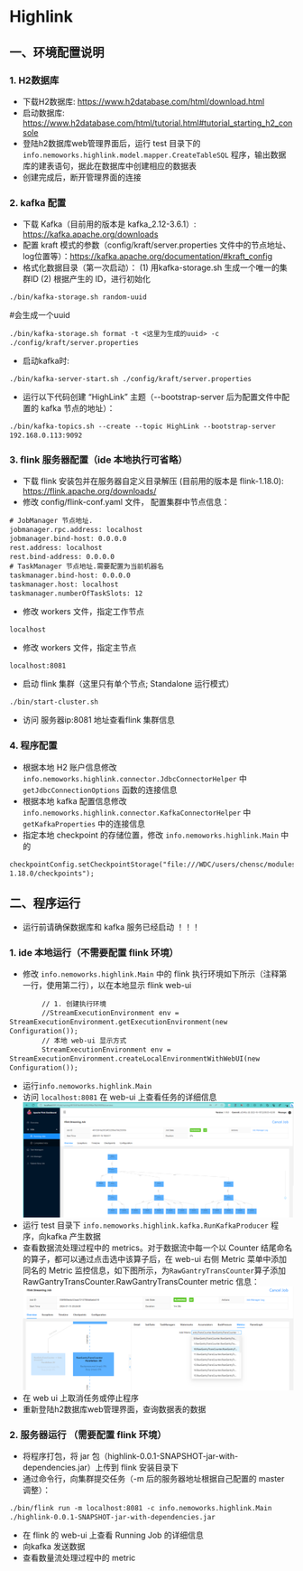 # Highlink

## 一、环境配置说明

### 1. H2数据库

- 下载H2数据库: https://www.h2database.com/html/download.html 
- 启动数据库: https://www.h2database.com/html/tutorial.html#tutorial_starting_h2_console
- 登陆h2数据库web管理界面后，运行 test 目录下的 `info.nemoworks.highlink.model.mapper.CreateTableSQL` 程序，输出数据库的建表语句，据此在数据库中创建相应的数据表
- 创建完成后，断开管理界面的连接

### 2. kafka 配置
- 下载 Kafka（目前用的版本是 kafka_2.12-3.6.1）: https://kafka.apache.org/downloads
- 配置 kraft 模式的参数（config/kraft/server.properties 文件中的节点地址、log位置等）：https://kafka.apache.org/documentation/#kraft_config
- 格式化数据目录（第一次启动）： (1) 用kafka-storage.sh 生成一个唯一的集群ID (2) 根据产生的 ID，进行初始化
```
./bin/kafka-storage.sh random-uuid
```
 #会生成一个uuid
```
./bin/kafka-storage.sh format -t <这里为生成的uuid> -c ./config/kraft/server.properties
```
- 启动kafka时: 
```
./bin/kafka-server-start.sh ./config/kraft/server.properties
```
- 运行以下代码创建 “HighLink” 主题（--bootstrap-server 后为配置文件中配置的 kafka 节点的地址）：
```
./bin/kafka-topics.sh --create --topic HighLink --bootstrap-server 192.168.0.113:9092 
```

### 3. flink 服务器配置（ide 本地执行可省略）
- 下载 flink 安装包并在服务器自定义目录解压 (目前用的版本是 flink-1.18.0): https://flink.apache.org/downloads/
- 修改 config/flink-conf.yaml 文件， 配置集群中节点信息：
```
# JobManager 节点地址.
jobmanager.rpc.address: localhost
jobmanager.bind-host: 0.0.0.0
rest.address: localhost
rest.bind-address: 0.0.0.0
# TaskManager 节点地址.需要配置为当前机器名
taskmanager.bind-host: 0.0.0.0
taskmanager.host: localhost
taskmanager.numberOfTaskSlots: 12
```
- 修改 workers 文件，指定工作节点
```agsl
localhost
```
- 修改 workers 文件，指定主节点
```agsl
localhost:8081
```
- 启动 flink 集群（这里只有单个节点; Standalone 运行模式）
```
./bin/start-cluster.sh 
```
- 访问 服务器ip:8081 地址查看flink 集群信息

### 4. 程序配置
- 根据本地 H2 账户信息修改 `info.nemoworks.highlink.connector.JdbcConnectorHelper` 中 `getJdbcConnectionOptions` 函数的连接信息
- 根据本地 kafka 配置信息修改 `info.nemoworks.highlink.connector.KafkaConnectorHelper` 中 `getKafkaProperties` 中的连接信息
- 指定本地 checkpoint 的存储位置，修改 `info.nemoworks.highlink.Main` 中的
```
checkpointConfig.setCheckpointStorage("file:///WDC/users/chensc/modules/flink-1.18.0/checkpoints");
```
## 二、程序运行
- 运行前请确保数据库和 kafka 服务已经启动 ！！！
### 1. ide 本地运行（不需要配置 flink 环境）
- 修改 `info.nemoworks.highlink.Main` 中的 flink 执行环境如下所示（注释第一行，使用第二行），以在本地显示 flink web-ui
```
        // 1. 创建执行环境
        //StreamExecutionEnvironment env = StreamExecutionEnvironment.getExecutionEnvironment(new Configuration());
        // 本地 web-ui 显示方式
        StreamExecutionEnvironment env = StreamExecutionEnvironment.createLocalEnvironmentWithWebUI(new Configuration());
```
- 运行`info.nemoworks.highlink.Main`
- 访问 `localhost:8081` 在 web-ui 上查看任务的详细信息 
![img.png](src/main/resources/static/runningJob.png)
- 运行 test 目录下 `info.nemoworks.highlink.kafka.RunKafkaProducer` 程序，向kafka 产生数据
- 查看数据流处理过程中的 metrics。对于数据流中每一个以 Counter 结尾命名的算子，都可以通过点击选中该算子后，在 web-ui 右侧 Metric 菜单中添加同名的 Metric 监控信息，如下图所示，为`RawGantryTransCounter`算子添加 RawGantryTransCounter.RawGantryTransCounter metric 信息：
![img.png](src/main/resources/static/counterMetrics.png)
- 在 web ui 上取消任务或停止程序
- 重新登陆h2数据库web管理界面，查询数据表的数据

### 2. 服务器运行 （需要配置 flink 环境）
- 将程序打包，将 jar 包（highlink-0.0.1-SNAPSHOT-jar-with-dependencies.jar）上传到 flink 安装目录下
- 通过命令行，向集群提交任务（-m 后的服务器地址根据自己配置的 master 调整）：
```
./bin/flink run -m localhost:8081 -c info.nemoworks.highlink.Main ./highlink-0.0.1-SNAPSHOT-jar-with-dependencies.jar
```
- 在 flink 的 web-ui 上查看 Running Job 的详细信息
- 向kafka 发送数据
- 查看数量流处理过程中的 metric
